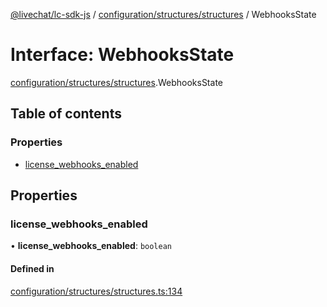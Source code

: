 [@livechat/lc-sdk-js](../README.md) / [configuration/structures/structures](../modules/configuration_structures_structures.md) / WebhooksState

# Interface: WebhooksState

[configuration/structures/structures](../modules/configuration_structures_structures.md).WebhooksState

## Table of contents

### Properties

- [license\_webhooks\_enabled](configuration_structures_structures.WebhooksState.md#license_webhooks_enabled)

## Properties

### license\_webhooks\_enabled

• **license\_webhooks\_enabled**: `boolean`

#### Defined in

[configuration/structures/structures.ts:134](https://github.com/livechat/lc-sdk-js/blob/d267eeb/src/configuration/structures/structures.ts#L134)
